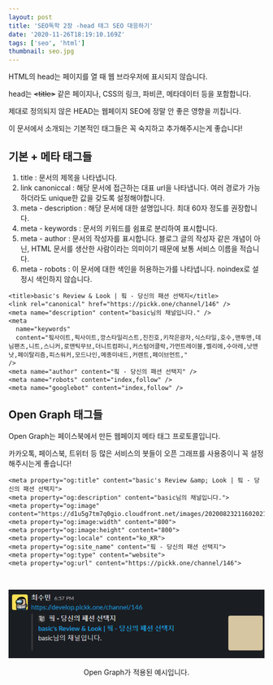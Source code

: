 ```yaml
---
layout: post
title: 'SEO독학 2장 -head 태그 SEO 대응하기'
date: '2020-11-26T18:19:10.169Z'
tags: ['seo', 'html']
thumbnail: seo.jpg
---
```


HTML의 head는 페이지를 열 때 웹 브라우저에 표시되지 않습니다.

head는 ~~\<title\>~~ 같은 페이지나, CSS의 링크, 파비콘, 메타데이터 등을 포함합니다.

제대로 정의되지 않은 HEAD는 웹페이지 SEO에 정말 안 좋은 영향을 끼칩니다.

이 문서에서 소개되는 기본적인 태그들은 꼭 숙지하고 추가해주시는게 좋습니다!

## 기본 + 메타 태그들

1. title : 문서의 제목을 나타냅니다.
2. link canoniccal : 해당 문서에 접근하는 대표 url을 나타냅니다. 여러 경로가 가능하더라도 unique한 값을 갖도록 설정해야합니다.
3. meta - description : 해당 문서에 대한 설명입니다. 최대 60자 정도를 권장합니다.
4. meta - keywords : 문서의 키워드를 쉼표로 분리하여 표시합니다.
5. meta - author : 문서의 작성자를 표시합니다. 블로그 글의 작성자 같은 개념이 아닌, HTML 문서를 생산한 사람이라는 의미이기 때문에 보통 서비스 이름을 적습니다.
6. meta - robots : 이 문서에 대한 색인을 허용하는가를 나타냅니다. noindex로 설정시 색인하지 않습니다.

```tsx
<title>basic's Review & Look | 핔 - 당신의 패션 선택지</title>
<link rel="canonical" href="https://pickk.one/channel/146" />
<meta name="description" content="basic님의 채널입니다." />
<meta
  name="keywords"
  content="핔사이트,픽사이트,깡스타일리스트,진진호,키작은광자,식스타일,호수,맨투맨,데님팬츠,니트,스니커,로맨틱무브,더니트컴퍼니,커스텀어클락,가먼트레이블,벨리에,수아레,낫앤낫,페이탈리즘,피스워커,모드나인,메종미네드,커렌트,페이브먼트,"
/>
<meta name="author" content="핔 - 당신의 패션 선택지" />
<meta name="robots" content="index,follow" />
<meta name="googlebot" content="index,follow" />
```

## Open Graph 태그들

Open Graph는 페이스북에서 만든 웹페이지 메타 태그 프로토콜입니다.

카카오톡, 페이스북, 트위터 등 많은 서비스의 봇들이 오픈 그래프를 사용중이니 꼭 설정해주시는게 좋습니다!

```tsx
<meta property="og:title" content="basic's Review &amp; Look | 핔 - 당신의 패션 선택지">
<meta property="og:description" content="basic님의 채널입니다.">
<meta property="og:image" content="https://d1u5g7tm7q0gio.cloudfront.net/images/20200823211602021.jpg">
<meta property="og:image:width" content="800">
<meta property="og:image:height" content="800">
<meta property="og:locale" content="ko_KR">
<meta property="og:site_name" content="핔 - 당신의 패션 선택지">
<meta property="og:type" content="website">
<meta property="og:url" content="https://pickk.one/channel/146">
```

<br>

![og](./og.png)

<center>Open Graph가 적용된 예시입니다.</center>

